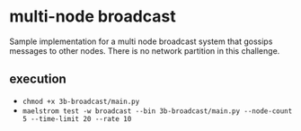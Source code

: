 # multi-node broadcast

Sample implementation for a multi node broadcast system that gossips messages to other nodes. There is no network partition in this challenge.

## execution

- `chmod +x 3b-broadcast/main.py`
- `maelstrom test -w broadcast --bin 3b-broadcast/main.py --node-count 5 --time-limit 20 --rate 10`
